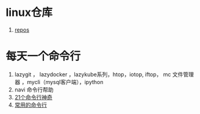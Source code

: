 # linux仓库

1. [repos](https://pkgs.org/)

# 每天一个命令行


1. lazygit ， lazydocker ，lazykube系列，htop，iotop, iftop， mc 文件管理器 ，mycli（mysql客户端），ipython
3. navi 命令行帮助
4. [21个命令行神奇](https://juejin.cn/post/6844903945706422280)
5. [常用的命令行](https://z.itpub.net/article/detail/9B28E7D4FAD4BDE3DD6A08CD904D5340)
